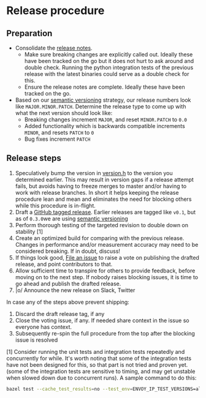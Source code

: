 # Release procedure

## Preparation

- Consolidate the [release notes](docs/root/version_history.md).
  - Make sure breaking changes are explicitly called out.
    Ideally these have been tracked on the go but it does not hurt to ask around and double
    check. Running the python integration tests of the previous release with the latest binaries could serve as a double check for this.
  - Ensure the release notes are complete. Ideally these have been tracked on the go.
- Based on our [semantic versioning](https://semver.org/spec/v2.0.0.html) strategy, our release numbers look like `MAJOR.MINOR.PATCH`. Determine the release type to come up with what the next version should look like:
  - Breaking changes increment `MAJOR`, and reset `MINOR.PATCH` to `0.0`
  - Added functionality which is backwards compatible increments `MINOR`, and resets `PATCH` to `0`
  - Bug fixes increment `PATCH`

## Release steps

1. Speculatively bump the version in [version.h](include/nighthawk/common/version.h) to the version you determined earlier. This may result in version gaps if a release attempt fails, but avoids having to freeze merges to master and/or having to work with release branches. In short it helps keeping the release procedure lean and mean and eliminates the need for blocking others while this procedure is in-flight.
2. Draft a [GitHub tagged release](https://github.com/envoyproxy/nighthawk/releases/new). Earlier releases are tagged like `v0.1`, but as of `0.3.0`we are using [semantic versioning](https://semver.org/spec/v2.0.0.html)
3. Perform thorough testing of the targeted revision to double down on stability [1]
4. Create an optimized build for comparing with the previous release. Changes in performance
  and/or measurement accuracy may need to be considered breaking. If in doubt, discuss!
5. If things look good, [File an issue](https://github.com/envoyproxy/nighthawk/issues/new?title=[VOTE]+Release+v0.x&body=Release%20X%20is%20ready%20for%20review.%20Please%20take%20a%20look%20and%20vote!) to raise a vote on publishing the drafted release, and point contributors to that.
6. Allow sufficient time to transpire for others to provide feedback, before moving on to the next step. If nobody raises blocking issues, it is time to go ahead and publish the drafted release.
7. |o/ Announce the new release on Slack, Twitter

In case any of the steps above prevent shipping:

1. Discard the draft release tag, if any
2. Close the voting issue, if any. If needed share context in the issue so everyone has context.
3. Subsequently re-spin the full procedure from the top after the blocking issue is resolved

[1] Consider running the unit tests and integration tests repeatedly and concurrently for while.
It's worth noting that some of the integration tests have not been designed for this, so that part
is not tried and proven yet. (some of the integration tests are sensitive to timing, and may get
unstable when slowed down due to concurrent runs). A sample command to do this:

```bash
bazel test --cache_test_results=no --test_env=ENVOY_IP_TEST_VERSIONS=all --runs_per_test=1000 --jobs 50 -c dbg --local_resources 20000,20,0.25 //test:*
```
